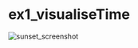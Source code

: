 # ex1_visualiseTime

![sunset_screenshot](https://github.com/user-attachments/assets/ebdef451-a2a2-49d4-bc1f-94864a676aea)
